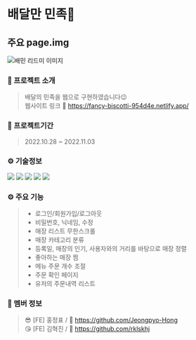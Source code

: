 # 배달만 민족🛵

## 주요 page.img

![배민 리드미 이미지](https://user-images.githubusercontent.com/100943412/199686499-4890c442-5fb6-4f0c-98c5-7da10a20d3c3.png)

### 🛵 프로젝트 소개
>  배달의 민족을 웹으로 구현하였습니다😉  
>  웹사이트 링크 🔗 https://fancy-biscotti-954d4e.netlify.app/

### 📅 프로젝트기간
>  2022.10.28 ~ 2022.11.03

### ⚙️ 기술정보
<img src="https://img.shields.io/badge/react-61DAFB?style=for-the-badge&logo=react&logoColor=black"> <img src="https://img.shields.io/badge/Redux-764ABC?style=for-the-badge&logo=redux&logoColor=white"> <img src="https://img.shields.io/badge/styled-components-DB7093?style=for-the-badge&logo=styled-components&logoColor=black"> <img src="https://img.shields.io/badge/Yarn-2C8EBB?style=for-the-badge&logo=Yarn&logoColor=white"> <img src="https://img.shields.io/badge/Sass-CC6699?style=for-the-badge&logo=Sass&logoColor=white">

### ⚙️ 주요 기능
> - 로그인/회원가입/로그아웃  
> - 비밀번호, 닉네임, 수정  
> - 매장 리스트 무한스크롤  
> - 매장 카테고리 분류  
> - 등록일, 매장의 인기, 사용자와의 거리를 바탕으로 매장 정렬  
> - 좋아하는 매장 찜  
> - 메뉴 주문 개수 조절  
> - 주문 확인 페이지  
> - 유저의 주문내역 리스트  

### 👥 멤버 정보
> 😎 [FE] 홍정표 / 🔗 https://github.com/Jeongpyo-Hong  
> 😘 [FE] 김혁진 / 🔗 https://github.com/rklskhj

